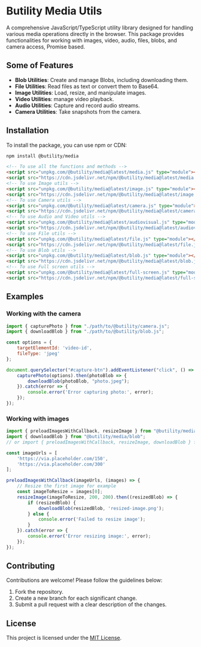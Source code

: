 # Butility Media Utils

A comprehensive JavaScript/TypeScript utility library designed for handling various media operations directly in the browser. This package provides functionalities for working with images, video, audio, files, blobs, and camera access, Promise based.

## Some of Features

- **Blob Utilities**: Create and manage Blobs, including downloading them.
- **File Utilities**: Read files as text or convert them to Base64.
- **Image Utilities**: Load, resize, and manipulate images.
- **Video Utilities**: manage video playback.
- **Audio Utilities**: Capture and record audio streams.
- **Camera Utilities**: Take snapshots from the camera.

## Installation

To install the package, you can use npm or CDN:

```sh
npm install @butility/media
```

```html
<!-- To use all the functions and methods -->
<script src="unpkg.com/@butility/media@latest/media.js" type="module"></script>
<script src="https://cdn.jsdelivr.net/npm/@butility/media@latest/media.js"></script>
<!-- To use Image utils -->
<script src="unpkg.com/@butility/media@latest/image.js" type="module"></script>
<script src="https://cdn.jsdelivr.net/npm/@butility/media@latest/image.js"></script>
<!-- To use Camera utils -->
<script src="unpkg.com/@butility/media@latest/camera.js" type="module"></script>
<script src="https://cdn.jsdelivr.net/npm/@butility/media@latest/camera.js"></script>
<!-- To use Audio and Video utils -->
<script src="unpkg.com/@butility/media@latest/audiovisual.js" type="module"></script>
<script src="https://cdn.jsdelivr.net/npm/@butility/media@latest/audiovisual.js"></script>
<!-- To use File utils -->
<script src="unpkg.com/@butility/media@latest/file.js" type="module"></script>
<script src="https://cdn.jsdelivr.net/npm/@butility/media@latest/file.js"></script>
<!-- To use Blob utils -->
<script src="unpkg.com/@butility/media@latest/blob.js" type="module"></script>
<script src="https://cdn.jsdelivr.net/npm/@butility/media@latest/blob.js"></script>
<!-- To use Full screen utils -->
<script src="unpkg.com/@butility/media@latest/full-screen.js" type="module"></script>
<script src="https://cdn.jsdelivr.net/npm/@butility/media@latest/full-screen.js"></script>
```
## Examples

### Working with the camera
```js
import { capturePhoto } from "./path/to/@butility/camera.js";
import { downloadBlob } from "./path/to/@butility/blob.js";

const options = {
    targetElementId: 'video-id',
    fileType: 'jpeg'
};

document.querySelector("#capture-btn").addEventListener("click", () => {
    capturePhoto(options).then(photoBlob => {
        downloadBlob(photoBlob, "photo.jpeg");
    }).catch(error => {
        console.error('Error capturing photo:', error);
    });
});
```
### Working with images
```js
import { preloadImagesWithCallback, resizeImage } from "@butility/media/image";
import { downloadBlob } from "@butility/media/blob";
// or import { preloadImagesWithCallback, resizeImage, downloadBlob } from "@butility/media";

const imageUrls = [
    'https://via.placeholder.com/150',
    'https://via.placeholder.com/300'
];

preloadImagesWithCallback(imageUrls, (images) => {
    // Resize the first image for example
    const imageToResize = images[0];
    resizeImage(imageToResize, 200, 200).then((resizedBlob) => {
        if (resizedBlob) {
            downloadBlob(resizedBlob, 'resized-image.png');
        } else {
            console.error('Failed to resize image');
        }
    }).catch(error => {
        console.error('Error resizing image:', error);
    });
});

```
## Contributing

Contributions are welcome! Please follow the guidelines below:

1. Fork the repository.
2. Create a new branch for each significant change.
3. Submit a pull request with a clear description of the changes.

## License

This project is licensed under the [MIT License](LICENSE).
